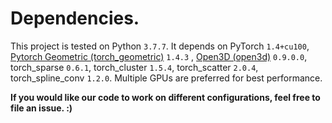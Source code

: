 # Dependencies.
This project is tested on Python `3.7.7`. It depends on PyTorch `1.4+cu100`, [Pytorch Geometric (torch_geometric)](https://github.com/rusty1s/pytorch_geometric) `1.4.3` , [Open3D (open3d)](http://www.open3d.org) `0.9.0.0`, torch_sparse `0.6.1`, torch_cluster `1.5.4`, torch_scatter `2.0.4`, torch_spline_conv `1.2.0`.
Multiple GPUs are preferred for best performance.

**If you would like our code to work on different configurations, feel free to file an issue. :)**
